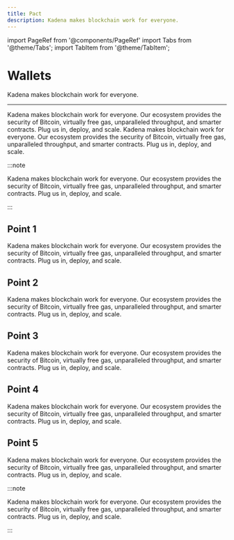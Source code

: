 ```yaml
---
title: Pact
description: Kadena makes blockchain work for everyone.
---
```


import PageRef from '@components/PageRef'
import Tabs from '@theme/Tabs';
import TabItem from '@theme/TabItem';

# Wallets

Kadena makes blockchain work for everyone.

---

Kadena makes blockchain work for everyone. Our ecosystem provides the security of Bitcoin, virtually free gas, unparalleled throughput, and smarter contracts. Plug us in, deploy, and scale. Kadena makes blockchain work for everyone. Our ecosystem provides the security of Bitcoin, virtually free gas, unparalleled throughput, and smarter contracts. Plug us in, deploy, and scale.

:::note

Kadena makes blockchain work for everyone. Our ecosystem provides the security of Bitcoin, virtually free gas, unparalleled throughput, and smarter contracts. Plug us in, deploy, and scale.

:::

## Point 1​

Kadena makes blockchain work for everyone. Our ecosystem provides the security of Bitcoin, virtually free gas, unparalleled throughput, and smarter contracts. Plug us in, deploy, and scale.

## Point 2

Kadena makes blockchain work for everyone. Our ecosystem provides the security of Bitcoin, virtually free gas, unparalleled throughput, and smarter contracts. Plug us in, deploy, and scale.

## Point 3​

Kadena makes blockchain work for everyone. Our ecosystem provides the security of Bitcoin, virtually free gas, unparalleled throughput, and smarter contracts. Plug us in, deploy, and scale.

## Point 4​

Kadena makes blockchain work for everyone. Our ecosystem provides the security of Bitcoin, virtually free gas, unparalleled throughput, and smarter contracts. Plug us in, deploy, and scale.

## Point 5​

Kadena makes blockchain work for everyone. Our ecosystem provides the security of Bitcoin, virtually free gas, unparalleled throughput, and smarter contracts. Plug us in, deploy, and scale.

:::note

Kadena makes blockchain work for everyone. Our ecosystem provides the security of Bitcoin, virtually free gas, unparalleled throughput, and smarter contracts. Plug us in, deploy, and scale.

:::

